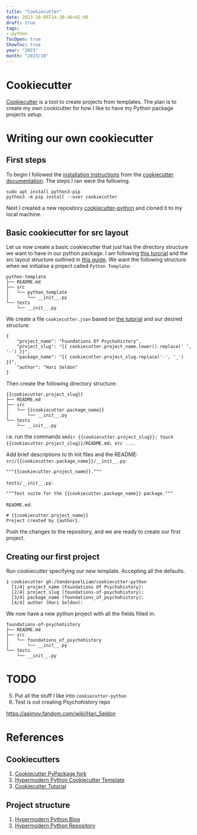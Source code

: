 ```yaml
---
title: "Cookiecutter"
date: 2023-10-05T14:38:46+02:00
draft: true
tags:
- python
TocOpen: true
ShowToc: true
year: "2023"
month: "2023/10"
---
```


# Cookiecutter
[Cookiecutter](https://github.com/cookiecutter/cookiecutter) is a tool to create projects from templates. The plan is to create my own cookicutter for how I like to have my Python package projects setup.

# Writing our own cookiecutter
## First steps
To begin I followed the [installation instructions](https://cookiecutter.readthedocs.io/en/stable/installation.html#install-cookiecutter) from the [cookiecutter documentation](https://cookiecutter.readthedocs.io/). The steps I ran were the following.

```
sudo apt install python3-pip
python3 -m pip install --user cookiecutter
```

Next I created a new repository [cookiecutter-python](https://github.com/VanderpoelLiam/cookiecutter-python) and cloned it to my local machine. 

## Basic cookiecutter for src layout
Let us now create a basic cookiecutter that just has the directory structure we want to have in our python package. I am following [this turorial](https://cookiecutter.readthedocs.io/en/stable/tutorials/tutorial2.html#) and the src layout structure outlined in [this guide](https://cjolowicz.github.io/posts/hypermodern-python-01-setup/). We want the following structure when we initialise a project called `Python Template`:
```
python-template
├── README.md
├── src
│   └── python_template
│       └── __init__.py
└── tests
    └── __init__.py
```

We create a file `cookiecutter.json` based on [the tutorial](https://cookiecutter.readthedocs.io/en/stable/tutorials/tutorial2.html#step-2-create-cookiecutter-json) and our desired structure:
```
{
    "project_name": "Foundations Of Psychohistory",
    "project_slug": "{{ cookiecutter.project_name.lower().replace(' ', '-') }}",
    "package_name": "{{ cookiecutter.project_slug.replace('-', '_') }}",
    "author": "Hari Seldon"
}
```

Then create the following directory structure:
```
{{cookiecutter.project_slug}}
├── README.md
├── src
│   └── {{cookiecutter.package_name}}
│       └── __init__.py
└── tests
    └── __init__.py
```

i.e. run the commands `mkdir {{cookiecutter.project_slug}}; touch {{cookiecutter.project_slug}}/README.md; etc ...`. 

Add brief descriptions to th init files and the README: 
`src/{{cookiecutter.package_name}}/__init__.py`:
```
"""{{cookiecutter.project_name}}."""
```

`tests/__init__.py`:
```
"""Test suite for the {{cookiecutter.package_name}} package."""
```

`README.md`:
```
# {{cookiecutter.project_name}}
Project created by {author}.
```

Push the changes to the repository, and we are ready to create our first project.

## Creating our first project

Run cookiecutter specifying our new template. Accepting all the defaults.
```
❯ cookiecutter gh:/VanderpoelLiam/cookiecutter-python 
  [1/4] project_name (Foundations Of Psychohistory): 
  [2/4] project_slug (foundations-of-psychohistory): 
  [3/4] package_name (foundations_of_psychohistory): 
  [4/4] author (Hari Seldon): 
```

We now have a new python project with all the fields filled in:
```
foundations-of-psychohistory
├── README.md
├── src
│   └── foundations_of_psychohistory
│       └── __init__.py
└── tests
    └── __init__.py
```

# TODO
5. Put all the stuff I like into `cookiecutter-python`
6. Test is out creating Psychohistory repo 

https://asimov.fandom.com/wiki/Hari_Seldon 

# References
## Cookiecutters 
1. [Cookiecutter PyPackage fork](https://github.com/briggySmalls/cookiecutter-pypackage/tree/master)
2. [Hypermodern Python Cookiecutter Template](https://github.com/cjolowicz/cookiecutter-hypermodern-python)
3. [Cookiecutter Tutorial](https://cookiecutter.readthedocs.io/en/stable/tutorials/tutorial2.html#)

## Project structure
1. [Hypermodern Python Blog](https://cjolowicz.github.io/posts/hypermodern-python-01-setup/)
2. [Hypermodern Python Repository](https://github.com/cjolowicz/hypermodern-python)